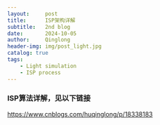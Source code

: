```yaml
---
layout:     post
title:      ISP架构详解
subtitle:   2nd blog
date:       2024-10-05
author:     Qinglong
header-img: img/post_light.jpg
catalog: true
tags:
    - Light simulation
    - ISP process
---
```


### ISP算法详解，见以下链接

https://www.cnblogs.com/huqinglong/p/18338183
